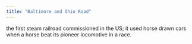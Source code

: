 ```yaml
---
title: "Baltimore and Ohio Road"
---
```

the first steam railroad commissioned in the US; it used horse drawn cars when a horse beat its pioneer locomotive in a race.

